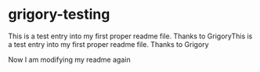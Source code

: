 # grigory-testing

This is a test entry into my first proper readme file. Thanks to GrigoryThis is a test entry into my first proper readme file. Thanks to Grigory

Now I am modifying my readme again